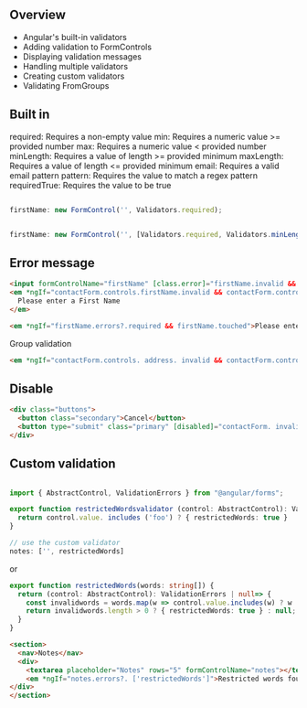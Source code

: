 ## Overview
- Angular's built-in validators
- Adding validation to FormControls
- Displaying validation messages
- Handling multiple validators
- Creating custom validators
- Validating FromGroups


## Built in 
required: Requires a non-empty value
min:   Requires a numeric value >= provided number
max:   Requires a numeric value < provided number
minLength:   Requires a value of length >= provided minimum
maxLength:   Requires a value of length <= provided minimum
email:   Requires a valid email pattern
pattern:   Requires the value to match a regex pattern
requiredTrue:   Requires the value to be true

```ts

firstName: new FormControl('', Validators.required);


firstName: new FormControl('', [Validators.required, Validators.minLength(3)]);

```

## Error message
```html
<input formControlName="firstName" [class.error]="firstName.invalid && firstName.touched" placeholder= "First Name"/>
<em *ngIf="contactForm.controls.firstName.invalid && contactForm.controls.firstName.touched">
  Please enter a First Name
</em>

<em *ngIf="firstName.errors?.required && firstName.touched">Please enter a First Name</em>
```

Group validation
```html
<em *ngIf="contactForm.controls. address. invalid && contactForm.controls address.dirty">Incomplete Address</em>

```

## Disable
```html
<div class="buttons">
  <button class="secondary">Cancel</button>
  <button type="submit" class="primary" [disabled]="contactForm. invalid">Save</button>|
</div>
```


## Custom validation
```ts

import { AbstractControl, ValidationErrors } from "@angular/forms";

export function restrictedWordsvalidator (control: AbstractControl): ValidationErrors | null {
  return control.value. includes ('foo') ? { restrictedWords: true }  : null;
}

// use the custom validator
notes: ['', restrictedWords]

```
or
```ts
export function restrictedWords(words: string[]) {
  return (control: AbstractControl): ValidationErrors | null=> {
    const invalidwords = words.map(w => control.value.includes(w) ? w : null).filter (w => w !== null);
    return invalidwords.length > 0 ? { restrictedWords: true } : null;
  }
}

```

```html
<section>
  <nav>Notes</nav>
  <div>
    <textarea placeholder="Notes" rows="5" formControlName="notes"></textarea>
    <em *ngIf="notes.errors?. ['restrictedWords']">Restricted words found</em>
</div>
</section>
```
